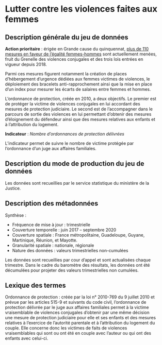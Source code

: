 # Lutter contre les violences faites aux femmes
## Description générale du jeu de données 
**Action prioritaire** : érigée en Grande cause du quinquennat, [plus de 110 mesures en faveur de l’égalité femmes-hommes](https://www.gouvernement.fr/egalite-femmeshommes-un-an-apres-le-lancement-de-la-grande-cause-ou-en-sommes-nous) sont actuellement menées, fruit du Grenelle des violences conjugales et des trois lois entrées en vigueur depuis 2018.

Parmi ces mesures figurent notamment la création de places d’hébergement d’urgence dédiées aux femmes victimes de violences, le déploiement des bracelets anti-rapprochement ainsi que la mise en place d’un index pour mesurer les écarts de salaires entre femmes et hommes. 

L’ordonnance de protection, créée en 2010, a deux objectifs. Le premier est de protéger la victime de violences conjugales en lui accordant des mesures de protection judiciaire. Le second est de l’accompagner dans le parcours de sortie des violences en lui permettant d’obtenir des mesures d’éloignement du défendeur ainsi que des mesures relatives aux enfants et à l’attribution du logement. 

**Indicateur** : *Nombre d’ordonnances de protection délivrées*

L’indicateur permet de suivre le nombre de victime protégée par l’ordonnance d’un juge aux affaires familiales.

## Description du mode de production du jeu de données 
Les données sont recueillies par le service statistique du ministère de la Justice.

## Description des métadonnées 
Synthèse :
-	Fréquence de mise à jour : trimestrielle 
-	Couverture temporelle :  juin 2017 – septembre 2020
-	Couverture spatiale : France métropolitaine, Guadeloupe, Guyane, Martinique, Réunion, et Mayotte.
-	Granularité spatiale : nationale, régionale
-	Nature des données : valeurs trimestrielles non-cumulées

Les données sont recueillies par cour d’appel et sont actualisées chaque trimestre. Dans le cadre du baromètre des résultats, les données ont été décumulées pour projeter des valeurs trimestrielles non cumulées.

## Lexique des termes 
Ordonnance de protection : créée par la loi n° 2010-769 du 9 juillet 2010 et prévue par les articles 515-9 et suivants du code civil, l’ordonnance de protection délivrée par le juge aux affaires familiales permet à la victime vraisemblable de violences conjugales d’obtenir par une même décision une mesure de protection judiciaire pour elle et ses enfants et des mesures relatives à l’exercice de l’autorité parentale et à l’attribution du logement du couple. Elle concerne donc les victimes de faits de violences vraisemblables qui sont ou ont été en couple avec l’auteur ou qui ont des enfants avec celui-ci. 